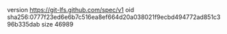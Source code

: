 version https://git-lfs.github.com/spec/v1
oid sha256:0777f23ed6e6b7c516ea8ef664d20a038021f9ecbd494772ad851c396b335dab
size 46989
